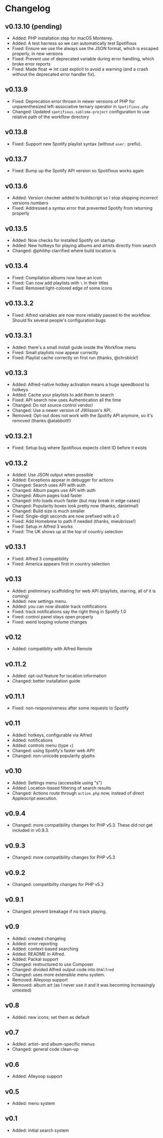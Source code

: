 # Changelog #

## v0.13.10 (pending) ##
- Added: PHP installation step for macOS Monterey.
- Added: A test harness so we can automatically test Spotifious
- Fixed: Ensure we use the always use the JSON format, which is escaped properly, in new versions
- Fixed: Prevent use of deprecated variable during error handling, which broke error reports
- Fixed: Made float => int cast explicit to avoid a warning (and a crash without the deprecated error handler fix).

## v0.13.9 ##
- Fixed: Deprecation error thrown in newer versions of PHP for unparenthesized
	left-associative ternary operator in `Spotifious.php`
- Changed: Updated `spotifious.sublime-project` configuration to use relative
	path of the workflow directory

## v0.13.8 ##
- Fixed: Support new Spotify playlist syntax (without `user:` prefix).

## v0.13.7 ##
- Fixed: Bump up the Spotify API version so Spotifious works again

## v0.13.6 ##
- Added: Version checker added to buildscript so I stop shipping incorrect versions numbers
- Fixed: Addressed a syntax error that prevented Spotify from returning properly

## v0.13.5 ##
- Added: Now checks for installed Spotify on startup
- Added: New hotkeys for playing albums and artists directly from search
- Changed: @philihp clarrified where build location is

## v0.13.4 ##
- Fixed: Compilation albums now have an icon
- Fixed: Can now add playlists with `\` in their titles
- Fixed: Removed light-colored edge of some icons

## v0.13.3.2 ##
- Fixed: Alfred variables are now more reliably passed to the workflow. Should
	fix several people's configuration bugs

## v0.13.3.1 ##
- Added: there's a small install guide inside the Workflow menu
- Fixed: Small playlists now appear correctly
- Fixed: Playlist cache correctly on first run (thanks, @chrsblck!)

## v0.13.3 ##
- Added: Alfred-native hotkey activation means a huge speedboost to hotkeys
- Added: Cache your playlists to add them to search
- Fixed: API search now uses Authentication all the time
- Changed: Do not source control vendor/
- Changed: Use a newer version of JWilsson's API.
- Removed: Opt-out does not work with the Spotify API anymore, so it's removed (thanks @atabbott!)

## v0.13.2.1 ##
- Fixed: Setup bug where Spotifious expects client ID before it exists

## v0.13.2 ##
- Added: Use JSON output when possible
- Added: Exceptions appear in debugger for actions
- Changed: Search uses API with auth
- Changed: Album pages use API with auth
- Changed: Album pages load faster
- Changed: Info loads much faster (but may break in edge cases)
- Changed: Popularity boxes look pretty now (thanks, danielma!)
- Changed: Build size is much smaller
- Fixed: Single-digit seconds are now prefixed with a 0
- Fixed: Add Homebrew to path if needed (thanks, mieubrisse!)
- Fixed: Setup in Alfred 3 works
- Fixed: The UK shows up at the top of country selection

## v0.13.1 ##
- Fixed: Alfred 3 compatibility
- Fixed: America appears first in country selection

## v0.13 ##
- Added: preliminary scaffolding for web API (playlists, starring, all of it is coming)
- Added: new settings menu.
- Added: you can now *disable* track notifications
- Fixed: track notifications say the right thing in Spotify 1.0
- Fixed: control panel stays open properly
- Fixed: weird looping volume changes

## v0.12 ##
- Added: compatiblity with Alfred Remote

## v0.11.2 ##
- Added: opt-out feature for location information
- Changed: better installation guide

## v0.11.1 ##
- Fixed: non-responsiveness after some requests to Spotify

## v0.11 ##
- Added: hotkeys, configurable via Alfred
- Added: notifications
- Added: controls menu (type `c`)
- Changed: using Spotify's faster web API!
- Changed: non-unicode popularity glyphs

## v0.10 ##
- Added: Settings menu (accessible using "s")
- Added: Location-based filtering of search results
- Changed: Actions route through `action.php` now, instead of direct Applescript execution.

## v0.9.4 ##
- Changed: more compatibility changes for PHP v5.3. These did not get included in v0.9.3.

## v0.9.3 ##
- Changed: more compatibility changes for PHP v5.3

## v0.9.2 ##
- Changed: compatibility changes for PHP v5.3

## v0.9.1 ##
- Changed: prevent breakage if no track playing.

## v0.9 ##
- Added: created changelog
- Added: error reporting
- Added: context-based searching
- Added: README in Alfred.
- Added: Packal support
- Changed: restructured to use Composer
- Changed: divided Alfred output code into `OhAlfred`
- Changed: uses more extensible menu system.
- Removed: Alleyoop support
- Removed: album art (as I never use it and it was becoming increasingly untested)

## v0.8 ##
- Added: new icons; set them as default

## v0.7 ##
- Added: artist- and album-specific menus
- Changed: general code clean-up

## v0.6 ##
- Added: Alleyoop support

## v0.5 ##
- Added: menu system

## v0.1 ##
- Added: initial search system
